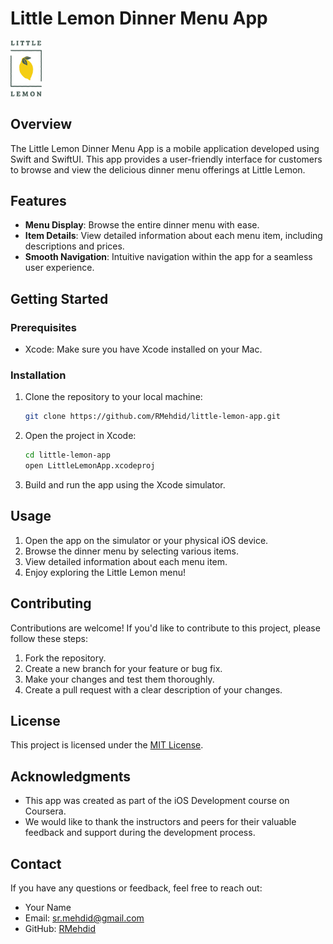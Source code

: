 # Little Lemon Dinner Menu App

<img src="logo1.png" alt="image" width="10%" height="auto">

## Overview

The Little Lemon Dinner Menu App is a mobile application developed using Swift and SwiftUI. This app provides a user-friendly interface for customers to browse and view the delicious dinner menu offerings at Little Lemon.

## Features

- **Menu Display**: Browse the entire dinner menu with ease.
- **Item Details**: View detailed information about each menu item, including descriptions and prices.
- **Smooth Navigation**: Intuitive navigation within the app for a seamless user experience.

## Getting Started

### Prerequisites

- Xcode: Make sure you have Xcode installed on your Mac.

### Installation

1. Clone the repository to your local machine:

   ```bash
   git clone https://github.com/RMehdid/little-lemon-app.git
   ```

2. Open the project in Xcode:

   ```bash
   cd little-lemon-app
   open LittleLemonApp.xcodeproj
   ```

3. Build and run the app using the Xcode simulator.

## Usage

1. Open the app on the simulator or your physical iOS device.
2. Browse the dinner menu by selecting various items.
3. View detailed information about each menu item.
4. Enjoy exploring the Little Lemon menu!

## Contributing

Contributions are welcome! If you'd like to contribute to this project, please follow these steps:

1. Fork the repository.
2. Create a new branch for your feature or bug fix.
3. Make your changes and test them thoroughly.
4. Create a pull request with a clear description of your changes.

## License

This project is licensed under the [MIT License](LICENSE.md).

## Acknowledgments

- This app was created as part of the iOS Development course on Coursera.
- We would like to thank the instructors and peers for their valuable feedback and support during the development process.

## Contact

If you have any questions or feedback, feel free to reach out:

- Your Name
- Email: sr.mehdid@gmail.com
- GitHub: [RMehdid](https://github.com/RMehdid)
